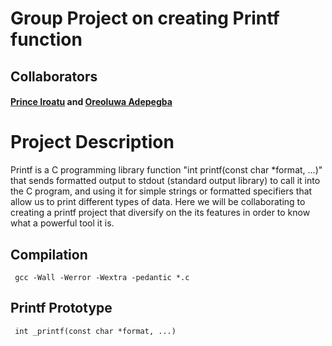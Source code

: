 <h1>Group Project on creating Printf function</h1>

<h2>Collaborators </h2>
<h4><a href="https://github.com/iroatu08">Prince Iroatu</a> and <a href="https://github.com/OreoluwaEth/">Oreoluwa Adepegba</a> </h4>

<h1>Project Description</h1>
<p>Printf is a C programming library function "int printf(const char *format, ...)" that sends formatted output to stdout (standard output library) to call it into the C program, and using it for simple strings or formatted specifiers that allow us to print different types of data. Here we will be collaborating to creating a printf project that diversify on the its features in order to know what a powerful tool it is.</p>

<h2>Compilation</h2>
<code> gcc -Wall -Werror -Wextra -pedantic *.c </code><br>

<h2>Printf Prototype</h2>
<code> int _printf(const char *format, ...) </code>